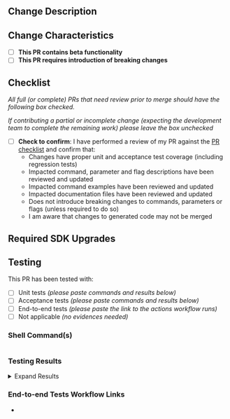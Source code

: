 ## Change Description
<!-- Use this section to describe or list, at a high level, the changes contained in the PR.  Can be in a concise format as you would see on a changelog. -->

## Change Characteristics

- [ ] **This PR contains beta functionality**
- [ ] **This PR requires introduction of breaking changes**

## Checklist
<!-- Please check off completed items. -->

_All full (or complete) PRs that need review prior to merge should have the following box checked._

_If contributing a partial or incomplete change (expecting the development team to complete the remaining work) please leave the box unchecked_

- [ ] **Check to confirm**: I have performed a review of my PR against the [PR checklist](../contributing/pr-checklist.md) and confirm that:
  - Changes have proper unit and acceptance test coverage (including regression tests)
  - Impacted command, parameter and flag descriptions have been reviewed and updated
  - Impacted command examples have been reviewed and updated
  - Impacted documentation files have been reviewed and updated
  - Does not introduce breaking changes to commands, parameters or flags (unless required to do so)
  - I am aware that changes to generated code may not be merged

## Required SDK Upgrades
<!-- Use this section to describe or list any dependencies, and the required version, that need upgrading in the provider prior to merge. -->

<!--
N/a

Example:
- `https://github.com/pingidentity/pingone-go-client` `v0.5.0`
-->

## Testing

This PR has been tested with:

- [ ] Unit tests _(please paste commands and results below)_
- [ ] Acceptance tests _(please paste commands and results below)_
- [ ] End-to-end tests _(please paste the link to the actions workflow runs)_
- [ ] Not applicable _(no evidences needed)_

### Shell Command(s)
<!-- Use the following shell block to paste the command used when testing. -->
```shell

```

### Testing Results
<!-- Use the following shell block to paste the results from the testing command(s) used above -->

<details>
  <summary>Expand Results</summary>

```shell

```

</details>

### End-to-end Tests Workflow Links
<!-- Use the following section to list the URLs to the end-to-end test action workflow runs -->

- 